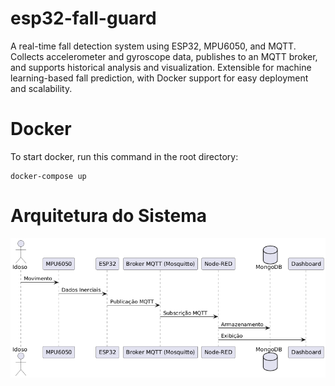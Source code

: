 # esp32-fall-guard
A real-time fall detection system using ESP32, MPU6050, and MQTT. Collects accelerometer and gyroscope data, publishes to an MQTT broker, and supports historical analysis and visualization. Extensible for machine learning-based fall prediction, with Docker support for easy deployment and scalability.

# Docker

To start docker, run this command in the root directory:

```
docker-compose up
```

# Arquitetura do Sistema

![Arquitetura do Sistema](images/diagrama-uml.png)